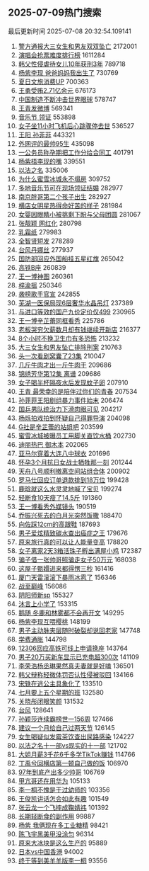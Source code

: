 ## 2025-07-09热门搜索 
最后更新时间 2025-07-08 20:32:54.109141 
1. [警方通报大三女生和男友双双坠亡](https://s.weibo.com/weibo?q=%23%E8%AD%A6%E6%96%B9%E9%80%9A%E6%8A%A5%E5%A4%A7%E4%B8%89%E5%A5%B3%E7%94%9F%E5%92%8C%E7%94%B7%E5%8F%8B%E5%8F%8C%E5%8F%8C%E5%9D%A0%E4%BA%A1%23&t=31&band_rank=1&Refer=top) 2172001
1. [演唱会抢票难度排行榜](https://s.weibo.com/weibo?q=%E6%BC%94%E5%94%B1%E4%BC%9A%E6%8A%A2%E7%A5%A8%E9%9A%BE%E5%BA%A6%E6%8E%92%E8%A1%8C%E6%A6%9C&t=31&band_rank=1&Refer=top) 1611284
1. [韩父性侵虐待女儿10年获刑3年](https://s.weibo.com/weibo?q=%23%E9%9F%A9%E7%88%B6%E6%80%A7%E4%BE%B5%E8%99%90%E5%BE%85%E5%A5%B3%E5%84%BF10%E5%B9%B4%E8%8E%B7%E5%88%913%E5%B9%B4%23&t=31&band_rank=2&Refer=top) 789718
1. [杨紫李现 爸爸妈妈我出生了](https://s.weibo.com/weibo?q=%E6%9D%A8%E7%B4%AB%E6%9D%8E%E7%8E%B0%20%E7%88%B8%E7%88%B8%E5%A6%88%E5%A6%88%E6%88%91%E5%87%BA%E7%94%9F%E4%BA%86&t=31&band_rank=2&Refer=top) 730769
1. [夏日文旅消费UP](https://s.weibo.com/weibo?q=%23%E5%A4%8F%E6%97%A5%E6%96%87%E6%97%85%E6%B6%88%E8%B4%B9UP%23&t=31&band_rank=3&Refer=top) 700363
1. [王勇受贿2.71亿余元](https://s.weibo.com/weibo?q=%23%E7%8E%8B%E5%8B%87%E5%8F%97%E8%B4%BF2.71%E4%BA%BF%E4%BD%99%E5%85%83%23&t=31&band_rank=4&Refer=top) 676173
1. [中国制造不断冲击世界眼球](https://s.weibo.com/weibo?q=%23%E4%B8%AD%E5%9B%BD%E5%88%B6%E9%80%A0%E4%B8%8D%E6%96%AD%E5%86%B2%E5%87%BB%E4%B8%96%E7%95%8C%E7%9C%BC%E7%90%83%23&t=31&band_rank=3&Refer=top) 578747
1. [王青发微博](https://s.weibo.com/weibo?q=%E7%8E%8B%E9%9D%92%E5%8F%91%E5%BE%AE%E5%8D%9A&t=31&band_rank=4&Refer=top) 569341
1. [音乐节 领证](https://s.weibo.com/weibo?q=%E9%9F%B3%E4%B9%90%E8%8A%82%20%E9%A2%86%E8%AF%81&t=31&band_rank=5&Refer=top) 553898
1. [女子坐11小时飞机后心跳骤停去世](https://s.weibo.com/weibo?q=%23%E5%A5%B3%E5%AD%90%E5%9D%9011%E5%B0%8F%E6%97%B6%E9%A3%9E%E6%9C%BA%E5%90%8E%E5%BF%83%E8%B7%B3%E9%AA%A4%E5%81%9C%E5%8E%BB%E4%B8%96%23&t=31&band_rank=6&Refer=top) 536527
1. [王阳 孙菲菲](https://s.weibo.com/weibo?q=%E7%8E%8B%E9%98%B3%20%E5%AD%99%E8%8F%B2%E8%8F%B2&t=31&band_rank=7&Refer=top) 443321
1. [外网评的最帅95生](https://s.weibo.com/weibo?q=%23%E5%A4%96%E7%BD%91%E8%AF%84%E7%9A%84%E6%9C%80%E5%B8%8595%E7%94%9F%23&t=31&band_rank=8&Refer=top) 435098
1. [一公务员称孕期把工作分给合同工](https://s.weibo.com/weibo?q=%23%E4%B8%80%E5%85%AC%E5%8A%A1%E5%91%98%E7%A7%B0%E5%AD%95%E6%9C%9F%E6%8A%8A%E5%B7%A5%E4%BD%9C%E5%88%86%E7%BB%99%E5%90%88%E5%90%8C%E5%B7%A5%23&t=31&band_rank=5&Refer=top) 401791
1. [杨紫捂李现的嘴](https://s.weibo.com/weibo?q=%23%E6%9D%A8%E7%B4%AB%E6%8D%82%E6%9D%8E%E7%8E%B0%E7%9A%84%E5%98%B4%23&t=31&band_rank=7&Refer=top) 339551
1. [以法之名](https://s.weibo.com/weibo?q=%E4%BB%A5%E6%B3%95%E4%B9%8B%E5%90%8D&t=31&band_rank=8&Refer=top) 335006
1. [为什么蜜雪冰城永不塌房](https://s.weibo.com/weibo?q=%23%E4%B8%BA%E4%BB%80%E4%B9%88%E8%9C%9C%E9%9B%AA%E5%86%B0%E5%9F%8E%E6%B0%B8%E4%B8%8D%E5%A1%8C%E6%88%BF%23&t=31&band_rank=15&Refer=top) 309752
1. [多地音乐节可在现场领证结婚](https://s.weibo.com/weibo?q=%23%E5%A4%9A%E5%9C%B0%E9%9F%B3%E4%B9%90%E8%8A%82%E5%8F%AF%E5%9C%A8%E7%8E%B0%E5%9C%BA%E9%A2%86%E8%AF%81%E7%BB%93%E5%A9%9A%23&t=31&band_rank=9&Refer=top) 282977
1. [南京胖哥第二个孩子出生](https://s.weibo.com/weibo?q=%23%E5%8D%97%E4%BA%AC%E8%83%96%E5%93%A5%E7%AC%AC%E4%BA%8C%E4%B8%AA%E5%AD%A9%E5%AD%90%E5%87%BA%E7%94%9F%23&t=31&band_rank=10&Refer=top) 282927
1. [横店女明星热得命好苦的样子](https://s.weibo.com/weibo?q=%23%E6%A8%AA%E5%BA%97%E5%A5%B3%E6%98%8E%E6%98%9F%E7%83%AD%E5%BE%97%E5%91%BD%E5%A5%BD%E8%8B%A6%E7%9A%84%E6%A0%B7%E5%AD%90%23&t=31&band_rank=11&Refer=top) 281984
1. [女婴因眼睛小被挑剩下盼与父母团圆](https://s.weibo.com/weibo?q=%23%E5%A5%B3%E5%A9%B4%E5%9B%A0%E7%9C%BC%E7%9D%9B%E5%B0%8F%E8%A2%AB%E6%8C%91%E5%89%A9%E4%B8%8B%E7%9B%BC%E4%B8%8E%E7%88%B6%E6%AF%8D%E5%9B%A2%E5%9C%86%23&t=31&band_rank=12&Refer=top) 281067
1. [张靓颖 网红化](https://s.weibo.com/weibo?q=%E5%BC%A0%E9%9D%93%E9%A2%96%20%E7%BD%91%E7%BA%A2%E5%8C%96&t=31&band_rank=13&Refer=top) 280798
1. [乳霜纸](https://s.weibo.com/weibo?q=%E4%B9%B3%E9%9C%9C%E7%BA%B8&t=31&band_rank=14&Refer=top) 279983
1. [全智贤短发](https://s.weibo.com/weibo?q=%23%E5%85%A8%E6%99%BA%E8%B4%A4%E7%9F%AD%E5%8F%91%23&t=31&band_rank=16&Refer=top) 278289
1. [台风丹娜丝](https://s.weibo.com/weibo?q=%E5%8F%B0%E9%A3%8E%E4%B8%B9%E5%A8%9C%E4%B8%9D&t=31&band_rank=17&Refer=top) 277937
1. [国防部回应外国船挂五星红旗](https://s.weibo.com/weibo?q=%23%E5%9B%BD%E9%98%B2%E9%83%A8%E5%9B%9E%E5%BA%94%E5%A4%96%E5%9B%BD%E8%88%B9%E6%8C%82%E4%BA%94%E6%98%9F%E7%BA%A2%E6%97%97%23&t=31&band_rank=10&Refer=top) 265042
1. [高铁B座](https://s.weibo.com/weibo?q=%E9%AB%98%E9%93%81B%E5%BA%A7&t=31&band_rank=11&Refer=top) 260839
1. [王一博神图](https://s.weibo.com/weibo?q=%E7%8E%8B%E4%B8%80%E5%8D%9A%E7%A5%9E%E5%9B%BE&t=31&band_rank=12&Refer=top) 260361
1. [梓渝摇](https://s.weibo.com/weibo?q=%E6%A2%93%E6%B8%9D%E6%91%87&t=31&band_rank=14&Refer=top) 250346
1. [袭榜歌手官宣](https://s.weibo.com/weibo?q=%23%E8%A2%AD%E6%A6%9C%E6%AD%8C%E6%89%8B%E5%AE%98%E5%AE%A3%23&t=31&band_rank=15&Refer=top) 242855
1. [芜湖一医保局现6层奢华水晶吊灯](https://s.weibo.com/weibo?q=%23%E8%8A%9C%E6%B9%96%E4%B8%80%E5%8C%BB%E4%BF%9D%E5%B1%80%E7%8E%B06%E5%B1%82%E5%A5%A2%E5%8D%8E%E6%B0%B4%E6%99%B6%E5%90%8A%E7%81%AF%23&t=31&band_rank=17&Refer=top) 237389
1. [与进口等效的国产九价定价仅499](https://s.weibo.com/weibo?q=%23%E4%B8%8E%E8%BF%9B%E5%8F%A3%E7%AD%89%E6%95%88%E7%9A%84%E5%9B%BD%E4%BA%A7%E4%B9%9D%E4%BB%B7%E5%AE%9A%E4%BB%B7%E4%BB%85499%23&t=31&band_rank=18&Refer=top) 230965
1. [王一博辛芷蕾同框看秀](https://s.weibo.com/weibo?q=%23%E7%8E%8B%E4%B8%80%E5%8D%9A%E8%BE%9B%E8%8A%B7%E8%95%BE%E5%90%8C%E6%A1%86%E7%9C%8B%E7%A7%80%23&t=31&band_rank=19&Refer=top) 225786
1. [老板哭穷欠薪数月却有钱继续开新店](https://s.weibo.com/weibo?q=%23%E8%80%81%E6%9D%BF%E5%93%AD%E7%A9%B7%E6%AC%A0%E8%96%AA%E6%95%B0%E6%9C%88%E5%8D%B4%E6%9C%89%E9%92%B1%E7%BB%A7%E7%BB%AD%E5%BC%80%E6%96%B0%E5%BA%97%23&t=31&band_rank=20&Refer=top) 216377
1. [8个小时不换卫生巾有多恐怖](https://s.weibo.com/weibo?q=8%E4%B8%AA%E5%B0%8F%E6%97%B6%E4%B8%8D%E6%8D%A2%E5%8D%AB%E7%94%9F%E5%B7%BE%E6%9C%89%E5%A4%9A%E6%81%90%E6%80%96&t=31&band_rank=21&Refer=top) 213232
1. [大三女生和男友坠亡排除刑案](https://s.weibo.com/weibo?q=%23%E5%A4%A7%E4%B8%89%E5%A5%B3%E7%94%9F%E5%92%8C%E7%94%B7%E5%8F%8B%E5%9D%A0%E4%BA%A1%E6%8E%92%E9%99%A4%E5%88%91%E6%A1%88%23&t=31&band_rank=18&Refer=top) 210763
1. [头一次看剧窝囊了23集](https://s.weibo.com/weibo?q=%E5%A4%B4%E4%B8%80%E6%AC%A1%E7%9C%8B%E5%89%A7%E7%AA%9D%E5%9B%8A%E4%BA%8623%E9%9B%86&t=31&band_rank=19&Refer=top) 210047
1. [几斤牛肉才出一斤牛肉干](https://s.weibo.com/weibo?q=%23%E5%87%A0%E6%96%A4%E7%89%9B%E8%82%89%E6%89%8D%E5%87%BA%E4%B8%80%E6%96%A4%E7%89%9B%E8%82%89%E5%B9%B2%23&t=31&band_rank=20&Refer=top) 209686
1. [锦绣芳华第12集 离谱](https://s.weibo.com/weibo?q=%E9%94%A6%E7%BB%A3%E8%8A%B3%E5%8D%8E%E7%AC%AC12%E9%9B%86%20%E7%A6%BB%E8%B0%B1&t=31&band_rank=22&Refer=top) 209686
1. [女子喝半杯隔夜水后发现蚊子卵](https://s.weibo.com/weibo?q=%23%E5%A5%B3%E5%AD%90%E5%96%9D%E5%8D%8A%E6%9D%AF%E9%9A%94%E5%A4%9C%E6%B0%B4%E5%90%8E%E5%8F%91%E7%8E%B0%E8%9A%8A%E5%AD%90%E5%8D%B5%23&t=31&band_rank=21&Refer=top) 207910
1. [王青 最荣幸的是陪伴过你们的青春](https://s.weibo.com/weibo?q=%E7%8E%8B%E9%9D%92%20%E6%9C%80%E8%8D%A3%E5%B9%B8%E7%9A%84%E6%98%AF%E9%99%AA%E4%BC%B4%E8%BF%87%E4%BD%A0%E4%BB%AC%E7%9A%84%E9%9D%92%E6%98%A5&t=31&band_rank=22&Refer=top) 207534
1. [孙菲菲王阳剧组暴力事件始末](https://s.weibo.com/weibo?q=%23%E5%AD%99%E8%8F%B2%E8%8F%B2%E7%8E%8B%E9%98%B3%E5%89%A7%E7%BB%84%E6%9A%B4%E5%8A%9B%E4%BA%8B%E4%BB%B6%E5%A7%8B%E6%9C%AB%23&t=31&band_rank=23&Refer=top) 206474
1. [国乒男队统治力下滑肉眼可见](https://s.weibo.com/weibo?q=%23%E5%9B%BD%E4%B9%92%E7%94%B7%E9%98%9F%E7%BB%9F%E6%B2%BB%E5%8A%9B%E4%B8%8B%E6%BB%91%E8%82%89%E7%9C%BC%E5%8F%AF%E8%A7%81%23&t=31&band_rank=23&Refer=top) 204217
1. [杨烁拍戏拍到怀疑自己得罪导演](https://s.weibo.com/weibo?q=%E6%9D%A8%E7%83%81%E6%8B%8D%E6%88%8F%E6%8B%8D%E5%88%B0%E6%80%80%E7%96%91%E8%87%AA%E5%B7%B1%E5%BE%97%E7%BD%AA%E5%AF%BC%E6%BC%94&t=31&band_rank=24&Refer=top) 204098
1. [G社是辛芷蕾的站姐吧](https://s.weibo.com/weibo?q=G%E7%A4%BE%E6%98%AF%E8%BE%9B%E8%8A%B7%E8%95%BE%E7%9A%84%E7%AB%99%E5%A7%90%E5%90%A7&t=31&band_rank=26&Refer=top) 203599
1. [蜜雪冰城被曝员工用脚关直饮水桶](https://s.weibo.com/weibo?q=%23%E8%9C%9C%E9%9B%AA%E5%86%B0%E5%9F%8E%E8%A2%AB%E6%9B%9D%E5%91%98%E5%B7%A5%E7%94%A8%E8%84%9A%E5%85%B3%E7%9B%B4%E9%A5%AE%E6%B0%B4%E6%A1%B6%23&t=31&band_rank=24&Refer=top) 202730
1. [迪丽热巴 御木本](https://s.weibo.com/weibo?q=%E8%BF%AA%E4%B8%BD%E7%83%AD%E5%B7%B4%20%E5%BE%A1%E6%9C%A8%E6%9C%AC&t=31&band_rank=27&Refer=top) 202065
1. [亚马尔穿着大连八中球衣](https://s.weibo.com/weibo?q=%23%E4%BA%9A%E9%A9%AC%E5%B0%94%E7%A9%BF%E7%9D%80%E5%A4%A7%E8%BF%9E%E5%85%AB%E4%B8%AD%E7%90%83%E8%A1%A3%23&t=31&band_rank=25&Refer=top) 201696
1. [怀孕3个月抗日女战士牺牲那一刻](https://s.weibo.com/weibo?q=%23%E6%80%80%E5%AD%953%E4%B8%AA%E6%9C%88%E6%8A%97%E6%97%A5%E5%A5%B3%E6%88%98%E5%A3%AB%E7%89%BA%E7%89%B2%E9%82%A3%E4%B8%80%E5%88%BB%23&t=31&band_rank=26&Refer=top) 201244
1. [天舟八号顺利撤离空间站组合体](https://s.weibo.com/weibo?q=%23%E5%A4%A9%E8%88%9F%E5%85%AB%E5%8F%B7%E9%A1%BA%E5%88%A9%E6%92%A4%E7%A6%BB%E7%A9%BA%E9%97%B4%E7%AB%99%E7%BB%84%E5%90%88%E4%BD%93%23&t=31&band_rank=27&Refer=top) 200902
1. [罗马仕回应订单退款排到18万位](https://s.weibo.com/weibo?q=%23%E7%BD%97%E9%A9%AC%E4%BB%95%E5%9B%9E%E5%BA%94%E8%AE%A2%E5%8D%95%E9%80%80%E6%AC%BE%E6%8E%92%E5%88%B018%E4%B8%87%E4%BD%8D%23&t=31&band_rank=28&Refer=top) 199428
1. [鹿晗就这么水灵灵地喊了宝贝](https://s.weibo.com/weibo?q=%E9%B9%BF%E6%99%97%E5%B0%B1%E8%BF%99%E4%B9%88%E6%B0%B4%E7%81%B5%E7%81%B5%E5%9C%B0%E5%96%8A%E4%BA%86%E5%AE%9D%E8%B4%9D&t=31&band_rank=28&Refer=top) 199274
1. [轻断食10天瘦了14.5斤](https://s.weibo.com/weibo?q=%E8%BD%BB%E6%96%AD%E9%A3%9F10%E5%A4%A9%E7%98%A6%E4%BA%8614.5%E6%96%A4&t=31&band_rank=29&Refer=top) 191360
1. [王一博看秀外媒镜头](https://s.weibo.com/weibo?q=%E7%8E%8B%E4%B8%80%E5%8D%9A%E7%9C%8B%E7%A7%80%E5%A4%96%E5%AA%92%E9%95%9C%E5%A4%B4&t=31&band_rank=30&Refer=top) 190519
1. [乔振兴死去的白月光突然饭撒](https://s.weibo.com/weibo?q=%E4%B9%94%E6%8C%AF%E5%85%B4%E6%AD%BB%E5%8E%BB%E7%9A%84%E7%99%BD%E6%9C%88%E5%85%89%E7%AA%81%E7%84%B6%E9%A5%AD%E6%92%92&t=31&band_rank=31&Refer=top) 188470
1. [向佐踩12cm的高跟鞋](https://s.weibo.com/weibo?q=%E5%90%91%E4%BD%90%E8%B8%A912cm%E7%9A%84%E9%AB%98%E8%B7%9F%E9%9E%8B&t=31&band_rank=32&Refer=top) 187693
1. [男子爱炫精致碳水查出癌症之王](https://s.weibo.com/weibo?q=%23%E7%94%B7%E5%AD%90%E7%88%B1%E7%82%AB%E7%B2%BE%E8%87%B4%E7%A2%B3%E6%B0%B4%E6%9F%A5%E5%87%BA%E7%99%8C%E7%97%87%E4%B9%8B%E7%8E%8B%23&t=31&band_rank=33&Refer=top) 179676
1. [原来旅行真的可以让人能量变高](https://s.weibo.com/weibo?q=%E5%8E%9F%E6%9D%A5%E6%97%85%E8%A1%8C%E7%9C%9F%E7%9A%84%E5%8F%AF%E4%BB%A5%E8%AE%A9%E4%BA%BA%E8%83%BD%E9%87%8F%E5%8F%98%E9%AB%98&t=31&band_rank=30&Refer=top) 178820
1. [女子离家2天3箱活珠子孵出满屋小鸡](https://s.weibo.com/weibo?q=%23%E5%A5%B3%E5%AD%90%E7%A6%BB%E5%AE%B62%E5%A4%A93%E7%AE%B1%E6%B4%BB%E7%8F%A0%E5%AD%90%E5%AD%B5%E5%87%BA%E6%BB%A1%E5%B1%8B%E5%B0%8F%E9%B8%A1%23&t=31&band_rank=31&Refer=top) 172387
1. [骗子借一张帅哥照骗走女子50万元](https://s.weibo.com/weibo?q=%23%E9%AA%97%E5%AD%90%E5%80%9F%E4%B8%80%E5%BC%A0%E5%B8%85%E5%93%A5%E7%85%A7%E9%AA%97%E8%B5%B0%E5%A5%B3%E5%AD%9050%E4%B8%87%E5%85%83%23&t=31&band_rank=32&Refer=top) 168038
1. [这屋子甄嬛进来都得愣三秒](https://s.weibo.com/weibo?q=%E8%BF%99%E5%B1%8B%E5%AD%90%E7%94%84%E5%AC%9B%E8%BF%9B%E6%9D%A5%E9%83%BD%E5%BE%97%E6%84%A3%E4%B8%89%E7%A7%92&t=31&band_rank=33&Refer=top) 161416
1. [厦门天雷滚滚下暴雨冰雹了](https://s.weibo.com/weibo?q=%23%E5%8E%A6%E9%97%A8%E5%A4%A9%E9%9B%B7%E6%BB%9A%E6%BB%9A%E4%B8%8B%E6%9A%B4%E9%9B%A8%E5%86%B0%E9%9B%B9%E4%BA%86%23&t=31&band_rank=34&Refer=top) 156346
1. [战至巅峰](https://s.weibo.com/weibo?q=%E6%88%98%E8%87%B3%E5%B7%85%E5%B3%B0&t=31&band_rank=34&Refer=top) 156086
1. [阴阳师新sp](https://s.weibo.com/weibo?q=%E9%98%B4%E9%98%B3%E5%B8%88%E6%96%B0sp&t=31&band_rank=35&Refer=top) 155327
1. [沐言上小学了](https://s.weibo.com/weibo?q=%E6%B2%90%E8%A8%80%E4%B8%8A%E5%B0%8F%E5%AD%A6%E4%BA%86&t=31&band_rank=36&Refer=top) 153315
1. [鹅随 冬鹿和林雾都不会再开文](https://s.weibo.com/weibo?q=%E9%B9%85%E9%9A%8F%20%E5%86%AC%E9%B9%BF%E5%92%8C%E6%9E%97%E9%9B%BE%E9%83%BD%E4%B8%8D%E4%BC%9A%E5%86%8D%E5%BC%80%E6%96%87&t=31&band_rank=35&Refer=top) 149295
1. [杨紫李现互喂樱桃](https://s.weibo.com/weibo?q=%23%E6%9D%A8%E7%B4%AB%E6%9D%8E%E7%8E%B0%E4%BA%92%E5%96%82%E6%A8%B1%E6%A1%83%23&t=31&band_rank=37&Refer=top) 148199
1. [男子主动脉夹层随时破裂却说回老家](https://s.weibo.com/weibo?q=%23%E7%94%B7%E5%AD%90%E4%B8%BB%E5%8A%A8%E8%84%89%E5%A4%B9%E5%B1%82%E9%9A%8F%E6%97%B6%E7%A0%B4%E8%A3%82%E5%8D%B4%E8%AF%B4%E5%9B%9E%E8%80%81%E5%AE%B6%23&t=31&band_rank=36&Refer=top) 147748
1. [学费通胀](https://s.weibo.com/weibo?q=%E5%AD%A6%E8%B4%B9%E9%80%9A%E8%83%80&t=31&band_rank=37&Refer=top) 144798
1. [12306回应高铁可线上申请换座](https://s.weibo.com/weibo?q=%2312306%E5%9B%9E%E5%BA%94%E9%AB%98%E9%93%81%E5%8F%AF%E7%BA%BF%E4%B8%8A%E7%94%B3%E8%AF%B7%E6%8D%A2%E5%BA%A7%23&t=31&band_rank=38&Refer=top) 143764
1. [男子20万买新车显示已充电超300次](https://s.weibo.com/weibo?q=%23%E7%94%B7%E5%AD%9020%E4%B8%87%E4%B9%B0%E6%96%B0%E8%BD%A6%E6%98%BE%E7%A4%BA%E5%B7%B2%E5%85%85%E7%94%B5%E8%B6%85300%E6%AC%A1%23&t=31&band_rank=38&Refer=top) 141109
1. [李荣浩杨丞琳果然真夫妻就是好嗑](https://s.weibo.com/weibo?q=%E6%9D%8E%E8%8D%A3%E6%B5%A9%E6%9D%A8%E4%B8%9E%E7%90%B3%E6%9E%9C%E7%84%B6%E7%9C%9F%E5%A4%AB%E5%A6%BB%E5%B0%B1%E6%98%AF%E5%A5%BD%E5%97%91&t=31&band_rank=39&Refer=top) 136501
1. [韩父辩称轻微体罚否认性侵被驳回](https://s.weibo.com/weibo?q=%23%E9%9F%A9%E7%88%B6%E8%BE%A9%E7%A7%B0%E8%BD%BB%E5%BE%AE%E4%BD%93%E7%BD%9A%E5%90%A6%E8%AE%A4%E6%80%A7%E4%BE%B5%E8%A2%AB%E9%A9%B3%E5%9B%9E%23&t=31&band_rank=39&Refer=top) 134166
1. [宋轶在逃公主具象化了](https://s.weibo.com/weibo?q=%E5%AE%8B%E8%BD%B6%E5%9C%A8%E9%80%83%E5%85%AC%E4%B8%BB%E5%85%B7%E8%B1%A1%E5%8C%96%E4%BA%86&t=31&band_rank=40&Refer=top) 133510
1. [七月要上五个星期的班](https://s.weibo.com/weibo?q=%E4%B8%83%E6%9C%88%E8%A6%81%E4%B8%8A%E4%BA%94%E4%B8%AA%E6%98%9F%E6%9C%9F%E7%9A%84%E7%8F%AD&t=31&band_rank=41&Refer=top) 132580
1. [关晓彤闭眼笑颜](https://s.weibo.com/weibo?q=%23%E5%85%B3%E6%99%93%E5%BD%A4%E9%97%AD%E7%9C%BC%E7%AC%91%E9%A2%9C%23&t=31&band_rank=42&Refer=top) 131532
1. [台风](https://s.weibo.com/weibo?q=%E5%8F%B0%E9%A3%8E&t=31&band_rank=40&Refer=top) 128641
1. [孙颖莎连续霸榜世一156周](https://s.weibo.com/weibo?q=%23%E5%AD%99%E9%A2%96%E8%8E%8E%E8%BF%9E%E7%BB%AD%E9%9C%B8%E6%A6%9C%E4%B8%96%E4%B8%80156%E5%91%A8%23&t=31&band_rank=41&Refer=top) 127466
1. [建议一个月给自己过两天节](https://s.weibo.com/weibo?q=%E5%BB%BA%E8%AE%AE%E4%B8%80%E4%B8%AA%E6%9C%88%E7%BB%99%E8%87%AA%E5%B7%B1%E8%BF%87%E4%B8%A4%E5%A4%A9%E8%8A%82&t=31&band_rank=43&Refer=top) 126145
1. [女生喝疑似发霉茶饮查出尿路感染](https://s.weibo.com/weibo?q=%23%E5%A5%B3%E7%94%9F%E5%96%9D%E7%96%91%E4%BC%BC%E5%8F%91%E9%9C%89%E8%8C%B6%E9%A5%AE%E6%9F%A5%E5%87%BA%E5%B0%BF%E8%B7%AF%E6%84%9F%E6%9F%93%23&t=31&band_rank=42&Refer=top) 124227
1. [以法之名十一部vs现实的十一部](https://s.weibo.com/weibo?q=%E4%BB%A5%E6%B3%95%E4%B9%8B%E5%90%8D%E5%8D%81%E4%B8%80%E9%83%A8vs%E7%8E%B0%E5%AE%9E%E7%9A%84%E5%8D%81%E4%B8%80%E9%83%A8&t=31&band_rank=44&Refer=top) 121702
1. [大姐月薪3千花6千多学TikTok赚钱](https://s.weibo.com/weibo?q=%23%E5%A4%A7%E5%A7%90%E6%9C%88%E8%96%AA3%E5%8D%83%E8%8A%B16%E5%8D%83%E5%A4%9A%E5%AD%A6TikTok%E8%B5%9A%E9%92%B1%23&t=31&band_rank=45&Refer=top) 114766
1. [丁禹兮回横店第一顿自己做的饭](https://s.weibo.com/weibo?q=%E4%B8%81%E7%A6%B9%E5%85%AE%E5%9B%9E%E6%A8%AA%E5%BA%97%E7%AC%AC%E4%B8%80%E9%A1%BF%E8%87%AA%E5%B7%B1%E5%81%9A%E7%9A%84%E9%A5%AD&t=31&band_rank=46&Refer=top) 106970
1. [97年到底产出多少帅哥](https://s.weibo.com/weibo?q=97%E5%B9%B4%E5%88%B0%E5%BA%95%E4%BA%A7%E5%87%BA%E5%A4%9A%E5%B0%91%E5%B8%85%E5%93%A5&t=31&band_rank=43&Refer=top) 106769
1. [甲亢哥还在用华为](https://s.weibo.com/weibo?q=%E7%94%B2%E4%BA%A2%E5%93%A5%E8%BF%98%E5%9C%A8%E7%94%A8%E5%8D%8E%E4%B8%BA&t=31&band_rank=47&Refer=top) 105133
1. [李一桐不愧是干过幼师的](https://s.weibo.com/weibo?q=%E6%9D%8E%E4%B8%80%E6%A1%90%E4%B8%8D%E6%84%A7%E6%98%AF%E5%B9%B2%E8%BF%87%E5%B9%BC%E5%B8%88%E7%9A%84&t=31&band_rank=48&Refer=top) 103356
1. [王俊凯讲话怎会如此有趣](https://s.weibo.com/weibo?q=%E7%8E%8B%E4%BF%8A%E5%87%AF%E8%AE%B2%E8%AF%9D%E6%80%8E%E4%BC%9A%E5%A6%82%E6%AD%A4%E6%9C%89%E8%B6%A3&t=31&band_rank=49&Refer=top) 101549
1. [张云龙一个飞摔成鞠婧祎](https://s.weibo.com/weibo?q=%E5%BC%A0%E4%BA%91%E9%BE%99%E4%B8%80%E4%B8%AA%E9%A3%9E%E6%91%94%E6%88%90%E9%9E%A0%E5%A9%A7%E7%A5%8E&t=31&band_rank=50&Refer=top) 101392
1. [长期轻断食的副作用](https://s.weibo.com/weibo?q=%23%E9%95%BF%E6%9C%9F%E8%BD%BB%E6%96%AD%E9%A3%9F%E7%9A%84%E5%89%AF%E4%BD%9C%E7%94%A8%23&t=31&band_rank=44&Refer=top) 99887
1. [杨紫 我俩现在多工业糖精](https://s.weibo.com/weibo?q=%E6%9D%A8%E7%B4%AB%20%E6%88%91%E4%BF%A9%E7%8E%B0%E5%9C%A8%E5%A4%9A%E5%B7%A5%E4%B8%9A%E7%B3%96%E7%B2%BE&t=31&band_rank=46&Refer=top) 98421
1. [陈飞宇黑美甲没涂匀](https://s.weibo.com/weibo?q=%E9%99%88%E9%A3%9E%E5%AE%87%E9%BB%91%E7%BE%8E%E7%94%B2%E6%B2%A1%E6%B6%82%E5%8C%80&t=31&band_rank=47&Refer=top) 96314
1. [原来大冰块是这么生产的](https://s.weibo.com/weibo?q=%23%E5%8E%9F%E6%9D%A5%E5%A4%A7%E5%86%B0%E5%9D%97%E6%98%AF%E8%BF%99%E4%B9%88%E7%94%9F%E4%BA%A7%E7%9A%84%23&t=31&band_rank=48&Refer=top) 95889
1. [日本vs中国香港](https://s.weibo.com/weibo?q=%23%E6%97%A5%E6%9C%ACvs%E4%B8%AD%E5%9B%BD%E9%A6%99%E6%B8%AF%23&t=31&band_rank=49&Refer=top) 94002
1. [终于等到美羊羊版李一桐](https://s.weibo.com/weibo?q=%E7%BB%88%E4%BA%8E%E7%AD%89%E5%88%B0%E7%BE%8E%E7%BE%8A%E7%BE%8A%E7%89%88%E6%9D%8E%E4%B8%80%E6%A1%90&t=31&band_rank=50&Refer=top) 93556

